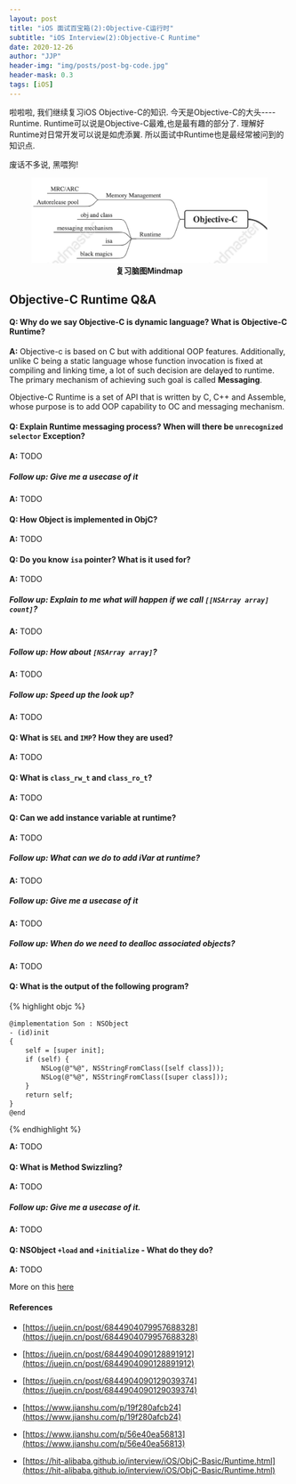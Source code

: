 ```yaml
---
layout: post
title: "iOS 面试百宝箱(2):Objective-C运行时"
subtitle: "iOS Interview(2):Objective-C Runtime"
date: 2020-12-26
author: "JJP"
header-img: "img/posts/post-bg-code.jpg"
header-mask: 0.3
tags: [iOS]
---
```


啦啦啦, 我们继续复习iOS Objective-C的知识. 今天是Objective-C的大头----Runtime. Runtime可以说是Objective-C最难,也是最有趣的部分了. 理解好Runtime对日常开发可以说是如虎添翼. 所以面试中Runtime也是最经常被问到的知识点. 

废话不多说, 黑喂狗!

<figure class="image">
  <img src="/img/posts/post-iosinterview-mindmapoc.png" alt="mindmap"/>
  <center><figcaption><b>复习脑图Mindmap</b></figcaption></center>
</figure>

## Objective-C Runtime Q&A

#### Q: Why do we say Objective-C is dynamic language? What is Objective-C Runtime? 

**A:** Objective-c is based on C but with additional OOP features. Additionally, unlike C being a static language whose function invocation is fixed at compiling and linking time, a lot of such decision are delayed to runtime. The primary mechanism of achieving such goal is called **Messaging**.

Objective-C Runtime  is a set of API that is written by C, C++ and Assemble, whose purpose is to add OOP capability to OC and messaging mechanism.



#### Q: Explain Runtime messaging process? When will there be `unrecognized selector` Exception?

**A:** TODO

##### Follow up: Give me a usecase of it

**A:** TODO



#### Q: How Object is implemented in ObjC?

**A:** TODO



#### Q: Do you know `isa` pointer? What is it used for?

**A:** TODO

##### Follow up: Explain to me what will happen if we call `[[NSArray array] count]`?

**A:** TODO

##### Follow up: How about `[NSArray array]`?

**A:** TODO

##### Follow up: Speed up the look up?

**A:** TODO



#### Q: What is `SEL` and `IMP`? How they are used?

**A:** TODO





#### Q: What is  `class_rw_t`  and ``class_ro_t``?

**A:** TODO



#### Q: Can we add instance variable at runtime? 

**A:** TODO

##### Follow up: What can we do to add iVar at runtime?

**A:** TODO

##### Follow up: Give me a usecase of it

**A:** TODO

##### Follow up: When do we need to dealloc associated objects?

**A:** TODO



#### Q: What is the output of the following program?

{% highlight objc %}

```
@implementation Son : NSObject
- (id)init
{
    self = [super init];
    if (self) {
        NSLog(@"%@", NSStringFromClass([self class]));
        NSLog(@"%@", NSStringFromClass([super class]));
    }
    return self;
}
@end
```

{% endhighlight %}

**A:** TODO



#### Q: What is Method Swizzling? 

**A:** TODO

##### Follow up: Give me a usecase of it.

**A:** TODO



#### Q: NSObject `+load` and `+initialize` - What do they do?

**A:** TODO

More on this [here](https://stackoverflow.com/questions/13326435/nsobject-load-and-initialize-what-do-they-do)



#### References

- [https://juejin.cn/post/6844904079957688328](https://juejin.cn/post/6844904079957688328)

- [https://juejin.cn/post/6844904090128891912](https://juejin.cn/post/6844904090128891912)

- [https://juejin.cn/post/6844904090129039374](https://juejin.cn/post/6844904090129039374)

- [https://www.jianshu.com/p/19f280afcb24](https://www.jianshu.com/p/19f280afcb24)

- [https://www.jianshu.com/p/56e40ea56813](https://www.jianshu.com/p/56e40ea56813)

- [https://hit-alibaba.github.io/interview/iOS/ObjC-Basic/Runtime.html](https://hit-alibaba.github.io/interview/iOS/ObjC-Basic/Runtime.html)

  